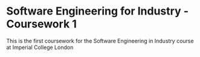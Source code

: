 # Software Engineering for Industry - Coursework 1

This is the first coursework for the Software Engineering in Industry course at Imperial College London
